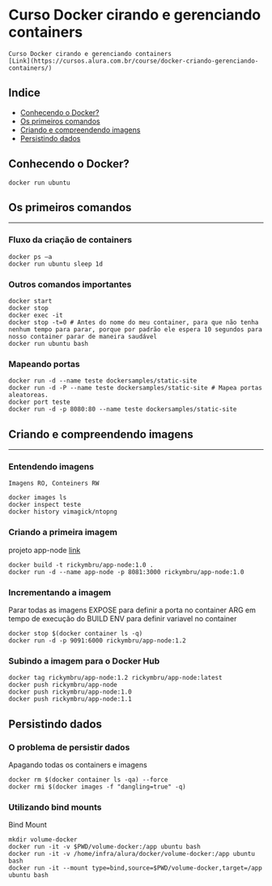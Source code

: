 # Curso Docker cirando e gerenciando containers
    Curso Docker cirando e gerenciando containers
    [Link](https://cursos.alura.com.br/course/docker-criando-gerenciando-containers/)
## Indice
- [Conhecendo o Docker?](#conhecendo-o-docker)
- [Os primeiros comandos](#os-primeiros-comandos)
- [Criando e compreendendo imagens](#criando-e-compreendendo-imagens)
- [Persistindo dados](#persistindo-dados)

## Conhecendo o Docker?
```
docker run ubuntu
```
## Os primeiros comandos
***
### Fluxo da criação de containers
```
docker ps –a
docker run ubuntu sleep 1d
```
### Outros comandos importantes
```
docker start
docker stop
docker exec -it
docker stop -t=0 # Antes do nome do meu container, para que não tenha nenhum tempo para parar, porque por padrão ele espera 10 segundos para nosso container parar de maneira saudável
docker run ubuntu bash
```
### Mapeando portas
```
docker run -d --name teste dockersamples/static-site
docker run -d -P --name teste dockersamples/static-site # Mapea portas aleatoreas.
docker port teste
docker run -d -p 8080:80 --name teste dockersamples/static-site
```
## Criando e compreendendo imagens
***
### Entendendo imagens
    Imagens RO, Conteiners RW
```
docker images ls
docker inspect teste
docker history vimagick/ntopng
```
### Criando a primeira imagem
projeto app-node [link](https://github.com/danielartine/alura-docker/blob/aula-3/app-exemplo.zip?raw=true)
```
docker build -t rickymbru/app-node:1.0 .
docker run -d --name app-node -p 8081:3000 rickymbru/app-node:1.0
```
### Incrementando a imagem
Parar todas as imagens
EXPOSE para definir a porta no container
ARG em tempo de execução do BUILD
ENV para definir variavel no container
```
docker stop $(docker container ls -q)
docker run -d -p 9091:6000 rickymbru/app-node:1.2
```
### Subindo a imagem para o Docker Hub
```
docker tag rickymbru/app-node:1.2 rickymbru/app-node:latest
docker push rickymbru/app-node
docker push rickymbru/app-node:1.0
docker push rickymbru/app-node:1.1
```
## Persistindo dados

### O problema de persistir dados
Apagando todas os containers e imagens
```
docker rm $(docker container ls -qa) --force
docker rmi $(docker images -f "dangling=true" -q)
```
### Utilizando bind mounts
Bind Mount
``` 
mkdir volume-docker    
docker run -it -v $PWD/volume-docker:/app ubuntu bash
docker run -it -v /home/infra/alura/docker/volume-docker:/app ubuntu bash
docker run -it --mount type=bind,source=$PWD/volume-docker,target=/app ubuntu bash
```



